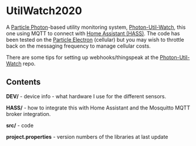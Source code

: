 # UtilWatch2020
A [Particle Photon](https://docs.particle.io/photon/)-based utility monitoring system, [Photon-Util-Watch](https://github.com/cecat/Photon-Util-Watch), this one using MQTT to connect with
[Home Assistant (HASS)](https://www.home-assistant.io/). The code has been tested on
the [Particle Electron](https://docs.particle.io/electron) (cellular) but you may wish to throttle
back on the messaging frequency to manage cellular costs.

There are some tips for setting up webhooks/thingspeak at the
[Photon-Util-Watch](https://github.com/cecat/Photon-Util-Watch) repo.

## Contents

**DEV/** - device info - what hardware I use for the different sensors.

**HASS/** - how to integrate this with Home Assistant and the Mosquitto MQTT broker integration.

**src/** - code

**project.properties** - version numbers of the libraries at last update

